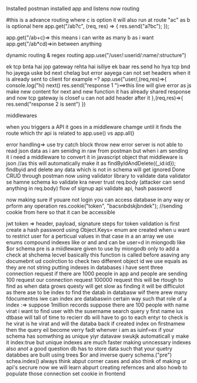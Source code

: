 Installed postman installed app and listens now routing

#this is a advance routing where c is option it will also run at route "ac" as b is optional here
app.get("/ab?c", (req, res) => {
res.send("a?bc");
});

app.get("/ab+c)=> this means i can write as many b as i want
app.get("/ab\*cd)=>in between anything

dynamic routing & regex routing
app.use("/user/:userid/:name/:structure")

ek tcp bnta hai jop gateway rehta hai isiliye ek baar res.send ho hya tcp bnd ho jayega uske bd next chelag but error aayega can not set headers when it is already sent to client for example =?
app.use("user/,(req,res)=>{
console.log("hi)
next()
res.send("response 1 ")==>this line will give error as js make new content for next and new function it has already shared response and now tcp gateway is closef u can not add header after it
},(req,res)=>{
res.send("response 2 is sent")
})

middlewares

when you triggers a API it goes in a middleware chamge until it finds the route which thr api is related to
app.use() vs app.all()

error handling=> use try catch block
throw new error
server is not able to read json data as i am senidng in raw from postman but when i am sending it i need a middleware to convert it in javascript object
that middleware is json
//as this will automatically make it as findByIdAndDelete({\_id:id}); findbyid and delete
any data which is not in schema will get ignored
Done CRUD through postman
now using validator library to validate data
validator se hamne schema ko validate kra
never trust req.body (attacker can send anything in req.body)
flow of signup api
validate api, hash password

now making sure if youare not login you can access database in any way or prform any operation
res.cookie("token", "bacsnbdskjbndek"); //sending cookie from here so that it can be accessible

jwt token => header, payload, signature
steps for token validation is first create a hash password using
Object.Keys=
enum are created when u want to restrict user for a perticual values
in that case in a an array we use enums
compound indexes like or and and can be user=d in miongodb
like $or
schema pre is a miidleware given to use by miongodb only to add a check at shchema lecvel basically this function is called before asaving any documebnt ud coolrction
to check two different object id we use equals as they are not string
putting indexes in databases i have sent three connection request if there are 1000 people in app and people are sending 100 request our connection request 100000 request this will be rtough to find as when data grows questy will get slow as finding it will be difficulot as there ase to be index to find the datab in databasw wif there arew many fdocumentns
iwe can index are databaswin certain way such that role of a index :=>
suppose 1million records suppose there are 100 people with name virat i want to find user with the susername search query y first name ius dtbase will tall of time to recierr db will have to go to each entyr to check is he virat is he virat and will the databa back
if created index on firstnamew then the query eil become verry fadt whenver i am as iuinf=ex
if your schema has somwthing as unique yiyr datavaw swukjk automaticall y make it index:true
but unique indexes are much faster
making unncessary indexes also anot a good question db has to store data such that your quetry 
databbes are built using trees
$or and inverse query
schema.("pre")
schea.index()
always think abput corner cases and also think of making ur api's secrure now we will learn abpurt creating refernces and also howb to populate those connection
set cookie in frontend
